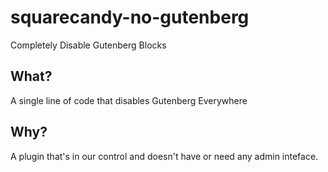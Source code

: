 # squarecandy-no-gutenberg
Completely Disable Gutenberg Blocks

## What?
A single line of code that disables Gutenberg Everywhere

## Why?
A plugin that's in our control and doesn't have or need any admin inteface.

